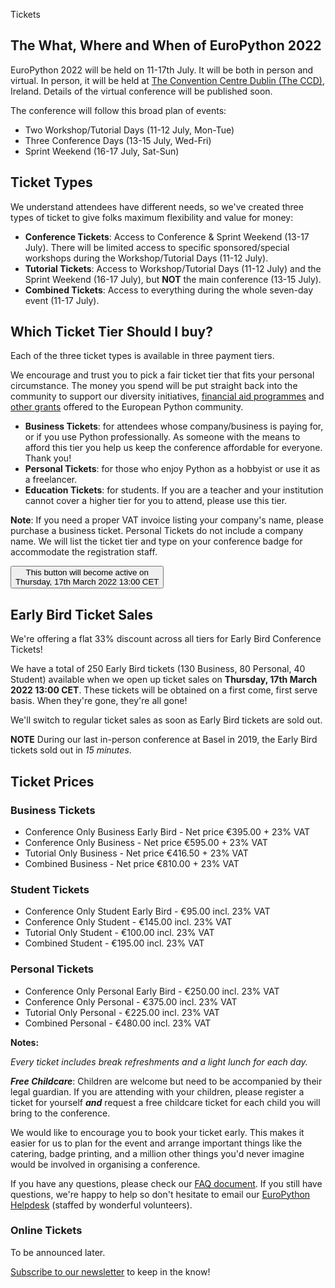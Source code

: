 Tickets

## The What, Where and When of EuroPython 2022

EuroPython 2022 will be held on 11-17th July. It will be both in person and
virtual. In person, it will be held at
[The Convention Centre Dublin (The CCD)](https://www.theccd.ie/), Ireland.
Details of the virtual conference will be published soon.

The conference will follow this broad plan of events:

- Two Workshop/Tutorial Days (11-12 July, Mon-Tue)
- Three Conference Days (13-15 July, Wed-Fri)
- Sprint Weekend (16-17 July, Sat-Sun)

## Ticket Types

We understand attendees have different needs, so we've created three types of
ticket to give folks maximum flexibility and value for money:

- **Conference Tickets**: Access to Conference & Sprint Weekend (13-17 July).
  There will be limited access to specific sponsored/special workshops during
  the Workshop/Tutorial Days (11-12 July).
- **Tutorial Tickets**: Access to Workshop/Tutorial Days (11-12 July) and the
  Sprint Weekend (16-17 July), but **NOT** the main conference (13-15 July).
- **Combined Tickets**: Access to everything during the whole seven-day
  event (11-17 July).

## Which Ticket Tier Should I buy?

Each of the three ticket types is available in three payment tiers.

We encourage and trust you to pick a fair ticket tier that fits your personal
circumstance. The money you spend will be put straight back into the community
to support our diversity initiatives,
[financial aid programmes](https://ep2022.europython.eu/finaid) and
[other grants](https://www.europython-society.org/grants/)
offered to the European Python community. 

- **Business Tickets**: for attendees whose company/business is paying for, or
  if you use Python professionally. As someone with the means to afford this
  tier you help us keep the conference affordable for everyone. Thank you!
- **Personal Tickets**: for those who enjoy Python as a hobbyist or use it as
  a freelancer.
- **Education Tickets**: for students. If you are a teacher and your
  institution cannot cover a higher tier for you to attend, please use this
  tier.

**Note**: If you need a proper VAT invoice listing your company's name, please
purchase a business ticket. Personal Tickets do not include a company name. We
will list the ticket tier and type on your conference badge for accommodate the
registration staff. 


<button>This button will become active on<br/> Thursday, 17th March 2022 13:00 CET</button>


## Early Bird Ticket Sales

We're offering a flat 33% discount across all tiers for Early Bird Conference
Tickets!

We have a total of 250 Early Bird tickets (130 Business, 80 Personal, 40
Student) available when we open up ticket sales on
**Thursday, 17th March 2022 13:00 CET**. These tickets will be obtained on a
first come, first serve basis. When they're gone, they're all gone!

We'll switch to regular ticket sales as soon as Early Bird tickets are sold
out.

**NOTE** During our last in-person conference at Basel in 2019, the Early Bird
tickets sold out in _15 minutes_.

## Ticket Prices

### Business Tickets

- Conference Only Business Early Bird - Net price €395.00 + 23% VAT
- Conference Only Business - Net price €595.00 + 23% VAT
- Tutorial Only Business - Net price €416.50 + 23% VAT
- Combined Business - Net price €810.00 + 23% VAT

### Student Tickets

- Conference Only Student Early Bird - €95.00 incl. 23% VAT
- Conference Only Student - €145.00 incl. 23% VAT
- Tutorial Only Student - €100.00 incl. 23% VAT
- Combined Student - €195.00 incl. 23% VAT

### Personal Tickets

 - Conference Only Personal Early Bird - €250.00 incl. 23% VAT
 - Conference Only Personal - €375.00 incl. 23% VAT
 - Tutorial Only Personal - €225.00 incl. 23% VAT
 - Combined Personal - €480.00 incl. 23% VAT


**Notes:** 

_Every ticket includes break refreshments and a light lunch for each day._

**_Free Childcare_**: Children are welcome but need to be accompanied by their
legal guardian. If you are attending with your children, please register a
ticket for yourself **_and_** request a free childcare ticket for each child
you will bring to the conference. 

We would like to encourage you to book your ticket early. This makes it easier
for us to plan for the event and arrange important things like the catering,
badge printing, and a million other things you'd never imagine would be
involved in organising a conference.

If you have any questions, please check our
[FAQ document](https://ep2022.europython.eu/faq). If you still have questions,
we're happy to help so don't hesitate to email our
[EuroPython Helpdesk](mailto:helpdesk@europython.eu) (staffed by wonderful
volunteers).

### Online Tickets

To be announced later.

[Subscribe to our newsletter](https://blog.europython.eu/#/portal/signup) to
keep in the know!
